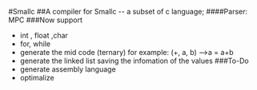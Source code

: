 #Smallc 
##A compiler for Smallc -- a subset of c language;
####Parser: MPC
###Now support
* int , float ,char
* for, while
* generate the mid code (ternary) for example: (+, a, b) -->a = a+b
* generate the linked list saving the infomation of the values
###To-Do
* generate assembly language
* optimalize 
